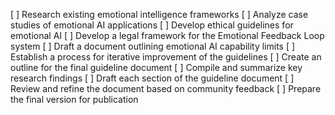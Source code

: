 [ ] Research existing emotional intelligence frameworks
[ ] Analyze case studies of emotional AI applications
[ ] Develop ethical guidelines for emotional AI
[ ] Develop a legal framework for the Emotional Feedback Loop system
[ ] Draft a document outlining emotional AI capability limits
[ ] Establish a process for iterative improvement of the guidelines
[ ] Create an outline for the final guideline document
[ ] Compile and summarize key research findings
[ ] Draft each section of the guideline document
[ ] Review and refine the document based on community feedback
[ ] Prepare the final version for publication